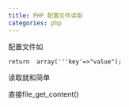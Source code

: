 ```yaml
---
title: PHP 配置文件读取
categories: php
---
```


配置文件如

```
return  array('''key'=>"value");
```

读取就和简单

直接file_get_content()